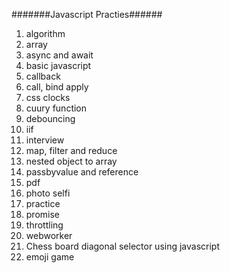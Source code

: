 #######Javascript Practies######
1. algorithm
2. array
3. async and await
4. basic javascript
5. callback
6. call, bind apply
7. css clocks
8. cuury function
9. debouncing 
10. iif
11. interview
12. map, filter and reduce
13. nested object to array
14. passbyvalue and reference
15. pdf
16. photo selfi
17. practice
18. promise
19. throttling
20. webworker
21. Chess board diagonal selector using javascript
22. emoji game

